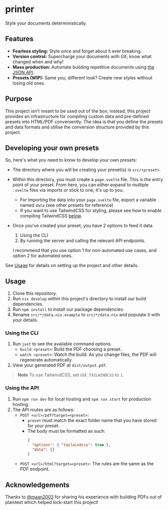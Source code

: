 # printer

Style your documents deterministically.

## Features

- **Fearless styling:** Style once and forget about it ever breaking.
- **Version control:** Supercharge your documents with Git; know what changed when and why!
- **Mass production:** Automate building repetitive documents using [the JSON API](#using-the-api).
- **Presets (WIP):** Same you, different look? Create new styles without losing old ones.

## Purpose

This project isn't meant to be used out of the box; instead, this project provides an infrastructure for compiling custom data and pre-defined presets into HTML/PDF conveniently. The idea is that you define the presets and data formats and utilise the conversion structure provided by this project.

## Developing your own presets

So, here's what you need to know to develop your own presets:

- The directory where you will be creating your preset(s) is `src/<preset>`.
- Within this directory, you must create a `page.svelte` file. This is the entry point of your preset. From here, you can either expand to multiple `.svelte` files via imports or stick to one, it's up to you.
  - For importing the data into your `page.svelte` file, export a variable named `data` (see other presets for reference)
  - If you want to use TailwindCSS for styling, please see how to enable compiling TailwindCSS [below](#usage).
- Once you've created your preset, you have 2 options to feed it data.

  1. Using the CLI
  2. By running the server and calling the relevant API endpoints.

  I recommend that you use option 1 for non-automated use cases, and option 2 for automated ones.

See [Usage](#usage) for details on setting up the project and other details.

## Usage

1. Clone this repository.
2. Run `nix develop` within this project's directory to install our build dependencies.
3. Run `npm install` to install our package dependencies.
4. Rename `src/*/data.nix.example` to `src/*/data.nix` and populate it with your details.

### Using the CLI

1. Run `just` to see the available command options.
   - `build <preset>`: Build the PDF choosing a preset.
   - `watch <preset>`: Watch the build. As you change files, the PDF will regenerate automatically.
2. View your generated PDF at `dist/output.pdf`.

> **Note**
> To use TailwindCSS, set `USE_TAILWINDCSS` to `1`.

### Using the API

1. Run `npm run dev` for local hosting and `npm run start` for production hosting.
2. The API routes are as follows:
   - `POST <url>/pdf?target=<preset>`:
     - `preset` must match the exact folder name that you have stored for your preset.
     - The body must be formatted as such:
       ```json
       {
         "options": { "tailwindcss": true },
         "data": {}
       }
       ```
   - `POST <url>/html?target=<preset>`: The rules are the same as the PDF endpoint.

## Acknowledgements

Thanks to [@maan2003](https://github.com/maan2003) for sharing his experience with building PDFs out of plaintext which helped kick-start this project!
